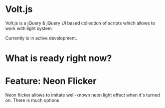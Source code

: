 # Volt.js
Volt.js is a jQuery &amp; jQuery UI based collection of scripts which allows to work with light system

Currently is in active development.

# What is ready right now?
# Feature: Neon Flicker
Neon flicker allows to imitate well-known neon light effect when it's turned on.
There is much options

